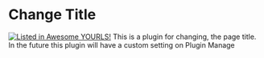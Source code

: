 Change Title
=============
[![Listed in Awesome YOURLS!](https://img.shields.io/badge/Awesome-YOURLS-C5A3BE)](https://github.com/YOURLS/awesome-yourls/)
This is a plugin for changing,
the page title. In the future
this plugin will have a custom setting on Plugin Manage
